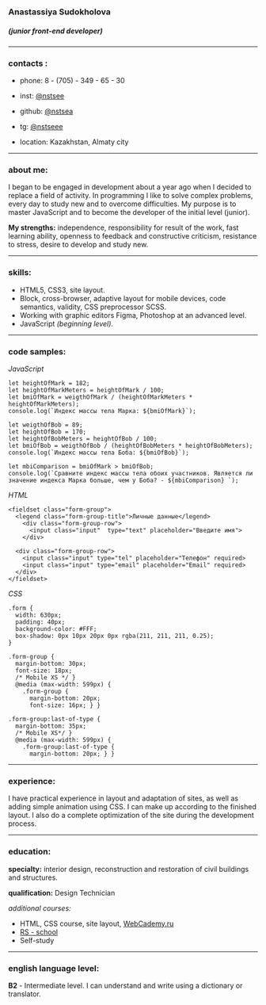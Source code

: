 ### **Anastassiya Sudokholova**  
##### _(junior front-end developer)_
********* 
### contacts : 
* phone: 8 - (705) - 349 - 65 - 30
* inst: [@nstsee](https://www.instagram.com/nst.see/)
* github: [@nstsea](https://github.com/nstsea)
* tg: [@nstseee](https://t.me/nstseee)

* location: Kazakhstan, Almaty city
********* 
### about me:
I began to be engaged in development about a year ago when I decided to replace a field of activity. In programming I like to solve complex problems, every day to study new and to overcome difficulties. My purpose is to master JavaScript and to become the developer of the initial level (junior).

**My strengths:**
independence, responsibility for result of the work, fast learning ability, openness to feedback and constructive criticism, resistance to stress, desire to develop and study new.
********* 

### skills:
* HTML5, CSS3, site layout.
* Block, cross-browser, adaptive layout for mobile devices, code semantics, validity, CSS preprocessor SCSS.
* Working with graphic editors Figma, Photoshop at an advanced level.
* JavaScript _(beginning level)_. 

********* 
### code samples:

_JavaScript_

``` let weigthOfMark = 75;
let heightOfMark = 182;
let heightOfMarkMeters = heightOfMark / 100;
let bmiOfMark = weigthOfMark / (heightOfMarkMeters * heightOfMarkMeters);
console.log(`Индекс массы тела Марка: ${bmiOfMark}`);

let weigthOfBob = 89;
let heightOfBob = 170;
let heightOfBobMeters = heightOfBob / 100;
let bmiOfBob = weigthOfBob / (heightOfBobMeters * heightOfBobMeters);
console.log(`Индекс массы тела Боба: ${bmiOfBob}`);

let mbiComparison = bmiOfMark > bmiOfBob;
console.log(`Сравните индекс массы тела обоих участников. Является ли значение индекса Марка больше, чем у Боба? - ${mbiComparison} `);
``` 
_HTML_

```
<fieldset class="form-group">
  <legend class="form-group-title">Личные данные</legend>
    <div class="form-group-row">
      <input class="input"	type="text" placeholder="Введите имя">
    </div>
									
  <div class="form-group-row">
    <input class="input" type="tel" placeholder="Телефон" required>
    <input class="input" type="email" placeholder="Email" required>
  </div>
</fieldset>
```
_CSS_

```
.form {
  width: 630px;
  padding: 40px;
  background-color: #FFF;
  box-shadow: 0px 10px 20px 0px rgba(211, 211, 211, 0.25);
}
  
.form-group {
  margin-bottom: 30px;
  font-size: 18px;
  /* Mobile XS */ }
  @media (max-width: 599px) {
    .form-group {
      margin-bottom: 20px;
      font-size: 16px; } }

.form-group:last-of-type {
  margin-bottom: 35px;
  /* Mobile XS*/ }
  @media (max-width: 599px) {
    .form-group:last-of-type {
      margin-bottom: 20px; } }
```
********* 

### experience: 
I have practical experience in layout and adaptation of sites, as well as adding simple animation using CSS. I can make up according to the finished layout. I also do a complete optimization of the site during the development process.

********* 
### education:
**specialty:** interior design, reconstruction and restoration of civil buildings and structures.

**qualification:** Design Technician

_additional courses:_
* HTML, CSS course, site layout, [WebCademy.ru](https://www.youtube.com/@WebCademy)
* [RS - school](https://app.rs.school/)
* Self-study

********* 
### english language level: 
**B2** - Intermediate level. I can understand and write using a dictionary or translator.

